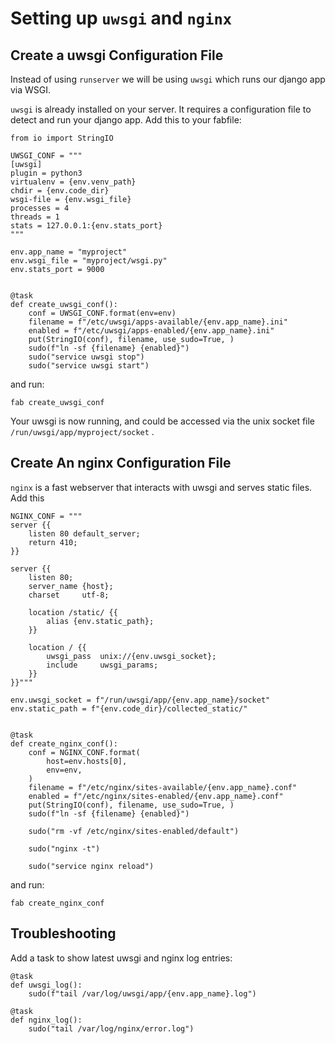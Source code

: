# Setting up `uwsgi` and `nginx`

## Create a uwsgi Configuration File

Instead of using `runserver` we will be using `uwsgi` which runs our django app via WSGI.

`uwsgi` is already installed on your server.  It requires a configuration file to detect and run your django app.   Add this to your fabfile:

    from io import StringIO

    UWSGI_CONF = """
    [uwsgi]
    plugin = python3
    virtualenv = {env.venv_path}
    chdir = {env.code_dir}
    wsgi-file = {env.wsgi_file}
    processes = 4
    threads = 1
    stats = 127.0.0.1:{env.stats_port}
    """

    env.app_name = "myproject"
    env.wsgi_file = "myproject/wsgi.py"
    env.stats_port = 9000


    @task
    def create_uwsgi_conf():
        conf = UWSGI_CONF.format(env=env)
        filename = f"/etc/uwsgi/apps-available/{env.app_name}.ini"
        enabled = f"/etc/uwsgi/apps-enabled/{env.app_name}.ini"
        put(StringIO(conf), filename, use_sudo=True, )
        sudo(f"ln -sf {filename} {enabled}")
        sudo("service uwsgi stop")
        sudo("service uwsgi start")

and run:

    fab create_uwsgi_conf

Your uwsgi is now running, and could be accessed via the unix socket file `/run/uwsgi/app/myproject/socket` .

## Create An nginx Configuration File
`nginx` is a fast webserver that interacts with uwsgi and serves static files.
Add this


    NGINX_CONF = """
    server {{
        listen 80 default_server;
        return 410;
    }}

    server {{
        listen 80;
        server_name {host};
        charset     utf-8;

        location /static/ {{
            alias {env.static_path};
        }}

        location / {{
            uwsgi_pass  unix://{env.uwsgi_socket};
            include     uwsgi_params;
        }}
    }}"""

    env.uwsgi_socket = f"/run/uwsgi/app/{env.app_name}/socket"
    env.static_path = f"{env.code_dir}/collected_static/"


    @task
    def create_nginx_conf():
        conf = NGINX_CONF.format(
            host=env.hosts[0],
            env=env,
        )
        filename = f"/etc/nginx/sites-available/{env.app_name}.conf"
        enabled = f"/etc/nginx/sites-enabled/{env.app_name}.conf"
        put(StringIO(conf), filename, use_sudo=True, )
        sudo(f"ln -sf {filename} {enabled}")

        sudo("rm -vf /etc/nginx/sites-enabled/default")

        sudo("nginx -t")

        sudo("service nginx reload")

and run:

    fab create_nginx_conf


## Troubleshooting
Add a task to show latest uwsgi and nginx log entries:

    @task
    def uwsgi_log():
        sudo(f"tail /var/log/uwsgi/app/{env.app_name}.log")

    @task
    def nginx_log():
        sudo("tail /var/log/nginx/error.log")

